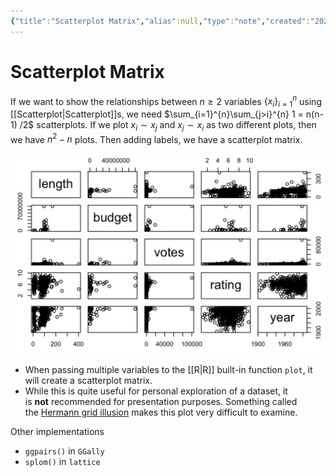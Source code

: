 ```yaml
---
{"title":"Scatterplot Matrix","alias":null,"type":"note","created":"2022-10-13T01:12:05","modified":"2022-10-13T01:37:30","dg-publish":true,"sup":[["EDAV","edav"]],"state":"done","related":[["Scatterplot","scatterplot"]],"permalink":"/scatterplot-matrix/","dgPassFrontmatter":true,"updated":"2022-10-13T01:37:30"}
---
```



# Scatterplot Matrix

If we want to show the relationships between $n \geq 2$ variables $\{ x_i \}_{i=1}^{n}$ using [[Scatterplot\|Scatterplot]]s, we need $\sum_{i=1}^{n}\sum_{j>i}^{n} 1 = n(n-1) /2$ scatterplots. If we plot $x _i \sim x_j$ and  $x_j \sim x _i$ as two different plots, then we have $n^{2} - n$ plots. Then adding labels, we have a scatterplot matrix.

![](https://raw.githubusercontent.com/zcysxy/Figurebed/master/img/20221013011906.png)

- <span class="alt-check alt-check-tip">When passing multiple variables to the [[R\|R]] built-in function `plot`, it will create a scatterplot matrix.</span>
- <span class="alt-check alt-check-rmk">While this is quite useful for personal exploration of a dataset, it is **not** recommended for presentation purposes. Something called the [Hermann grid illusion](https://en.wikipedia.org/wiki/Grid_illusion) makes this plot very difficult to examine.</span>

Other implementations

- `ggpairs()` in `GGally`
- `splom()` in `lattice`
